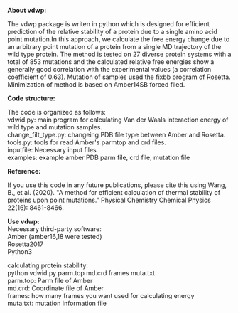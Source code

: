 **About vdwp:**

The vdwp package is writen in python which is designed for efficient prediction of the relative stability of a protein due to a single amino acid point mutation.In this approach, we calculate the free energy change due to an arbitrary point mutation of a protein from a single MD trajectory of the wild type protein. The method is tested on 27 diverse protein systems with a total of 853 mutations and the calculated relative free energies show a generally good correlation with the experimental values (a correlation coefficient of 0.63).
Mutation of samples used the fixbb program of Rosetta. Minimization of method is based on Amber14SB forced filed.

**Code structure:**

The code is organized as follows:<br>
vdwid.py: main program for calculating Van der Waals interaction energy of wild type and mutation samples.<br>
change_filt_type.py: changeing PDB file type between Amber and Rosetta.<br>
tools.py: tools for read Amber's parmtop and crd files.<br>
inputfile: Necessary input files<br>
examples: example amber PDB parm file, crd file, mutation file<br>

**Reference:**

If you use this code in any future publications, please cite this using Wang, B., et al. (2020). "A method for efficient calculation of thermal stability of proteins upon point mutations." Physical Chemistry Chemical Physics 22(16): 8461-8466.

**Use vdwp:**<br>
Necessary third-party software:<br>
Amber (amber16,18 were tested)<br>
Rosetta2017<br>
Python3<br>

calculating protein stability:<br>
python vdwid.py parm.top md.crd frames muta.txt<br>
parm.top: Parm file of Amber<br>
md.crd: Coordinate file of Amber<br>
frames: how many frames you want used for calculating energy<br>
muta.txt: mutation information file<br>
